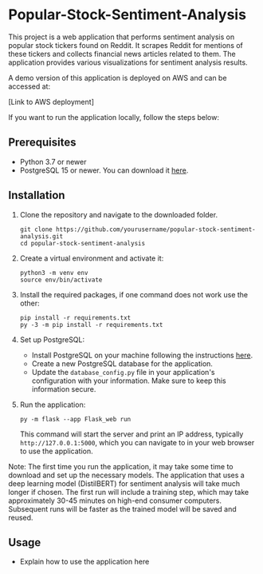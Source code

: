 # Popular-Stock-Sentiment-Analysis

This project is a web application that performs sentiment analysis on popular stock tickers found on Reddit. It scrapes Reddit for mentions of these tickers and collects financial news articles related to them. The application provides various visualizations for sentiment analysis results.

A demo version of this application is deployed on AWS and can be accessed at:

[Link to AWS deployment]

If you want to run the application locally, follow the steps below:

## Prerequisites

- Python 3.7 or newer
- PostgreSQL 15 or newer. You can download it [here](https://www.postgresql.org/download/).

## Installation

1. Clone the repository and navigate to the downloaded folder.
    ```
    git clone https://github.com/yourusername/popular-stock-sentiment-analysis.git
    cd popular-stock-sentiment-analysis
    ```

2. Create a virtual environment and activate it:
    ```
    python3 -m venv env
    source env/bin/activate
    ```

3. Install the required packages, if one command does not work use the other:
    ```
    pip install -r requirements.txt
    py -3 -m pip install -r requirements.txt

    ```

4. Set up PostgreSQL:
    - Install PostgreSQL on your machine following the instructions [here](https://www.postgresql.org/docs/current/install-procedure.html).
    - Create a new PostgreSQL database for the application.
    - Update the `database_config.py` file in your application's configuration with your information. Make sure to keep this information secure.

5. Run the application:
    ```
    py -m flask --app Flask_web run
    ```
    This command will start the server and print an IP address, typically `http://127.0.0.1:5000`, which you can navigate to in your web browser to use the application.

Note: The first time you run the application, it may take some time to download and set up the necessary models. The application that uses a deep learning model (DistilBERT) for sentiment analysis will take much longer if chosen. The first run will include a training step, which may take approximately 30-45 minutes on high-end consumer computers. Subsequent runs will be faster as the trained model will be saved and reused.

## Usage

- Explain how to use the application here
